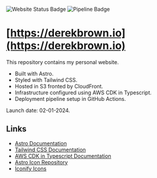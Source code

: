 ![Website Status Badge](https://img.shields.io/website?down_color=red&down_message=down&up_color=limegreen&up_message=up&url=https://derekbrown.io&label=website&logo=amazons3&logoColor=white)
![Pipeline Badge](https://img.shields.io/github/actions/workflow/status/derekmbrown/derekbrown.io/pipeline.yml?logo=github&label=pipeline&logoColor=white)

# [https://derekbrown.io](https://derekbrown.io)

This repository contains my personal website.

- Built with Astro.
- Styled with Tailwind CSS.
- Hosted in S3 fronted by CloudFront.
- Infrastructure configured using AWS CDK in Typescript.
- Deployment pipeline setup in GitHub Actions.

Launch date: 02-01-2024.

## Links
- [Astro Documentation](https://docs.astro.build/en/getting-started/)
- [Tailwind CSS Documentation](https://v2.tailwindcss.com/docs)
- [AWS CDK in Typescript Documentation](https://docs.aws.amazon.com/cdk/api/v2/docs/aws-construct-library.html)
- [Astro Icon Repository](https://github.com/natemoo-re/astro-icon)
- [Iconify Icons](https://icon-sets.iconify.design/)
